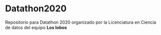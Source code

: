# Datathon2020
Repositorio para Datathon 2020 organizado por la Licenciatura en Ciencia de datos del equipo **Los lobos**
